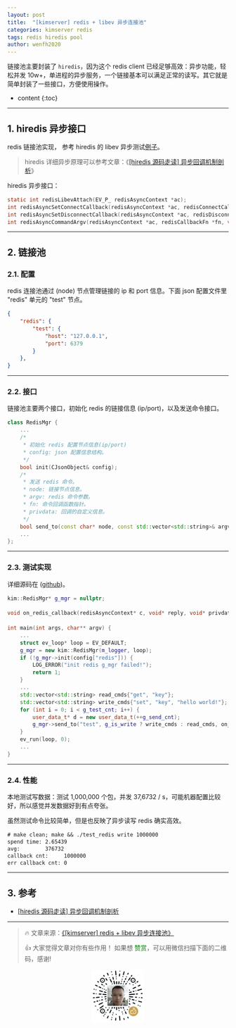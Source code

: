```yaml
---
layout: post
title:  "[kimserver] redis + libev 异步连接池"
categories: kimserver redis
tags: redis hiredis pool
author: wenfh2020
---
```


链接池主要封装了 `hiredis`，因为这个 redis client 已经足够高效：异步功能，轻松并发 10w+，单进程的异步服务，一个链接基本可以满足正常的读写。其它就是简单封装了一些接口，方便使用操作。



* content
{:toc}

---

## 1. hiredis 异步接口

redis 链接池实现， 参考 hiredis 的 libev 异步测试[例子](https://github.com/redis/hiredis/blob/master/examples/example-libev.c)。

> hiredis 详细异步原理可以参考文章：《[[hiredis 源码走读] 异步回调机制剖析](https://wenfh2020.com/2020/08/04/hiredis-callback/)》

hiredis 异步接口：

```c
static int redisLibevAttach(EV_P_ redisAsyncContext *ac);
int redisAsyncSetConnectCallback(redisAsyncContext *ac, redisConnectCallback *fn);
int redisAsyncSetDisconnectCallback(redisAsyncContext *ac, redisDisconnectCallback *fn);
int redisAsyncCommandArgv(redisAsyncContext *ac, redisCallbackFn *fn, void *privdata, int argc, const char **argv, const size_t *argvlen);
```

---

## 2. 链接池

### 2.1. 配置

redis 连接池通过 (node) 节点管理链接的 ip 和 port 信息。下面 json 配置文件里 "redis" 单元的 "test" 节点。

```json
{
    "redis": {
        "test": {
            "host": "127.0.0.1",
            "port": 6379
        }
    },
}
```

---

### 2.2. 接口

链接池主要两个接口，初始化 redis 的链接信息 (ip/port)，以及发送命令接口。

```c++
class RedisMgr {
    ...
    /*
     * 初始化 redis 配置节点信息(ip/port)
     * config: json 配置信息结构。
     */
    bool init(CJsonObject& config);
    /*
     * 发送 redis 命令。
     * node: 链接节点信息。
     * argv: redis 命令参数。
     * fn: 命令回调函数指针。
     * privdata: 回调的自定义信息。
     */
    bool send_to(const char* node, const std::vector<std::string>& argv, redisCallbackFn* fn, void* privdata);
    ...
};
```

---

### 2.3. 测试实现

详细源码在 ([github](https://github.com/wenfh2020/kimserver/blob/master/src/test/test_redis/test_redis.cpp))。

```c++
kim::RedisMgr* g_mgr = nullptr;

void on_redis_callback(redisAsyncContext* c, void* reply, void* privdata) {...}

int main(int args, char** argv) {
    ...
    struct ev_loop* loop = EV_DEFAULT;
    g_mgr = new kim::RedisMgr(m_logger, loop);
    if (!g_mgr->init(config["redis"])) {
        LOG_ERROR("init redis g_mgr failed!");
        return 1;
    }
    ...
    std::vector<std::string> read_cmds{"get", "key"};
    std::vector<std::string> write_cmds{"set", "key", "hello world!"};
    for (int i = 0; i < g_test_cnt; i++) {
        user_data_t* d = new user_data_t(++g_send_cnt);
        g_mgr->send_to("test", g_is_write ? write_cmds : read_cmds, on_redis_callback, (void*)d);
    }
    ev_run(loop, 0);
    ...
}
```

---

### 2.4. 性能

本地测试写数据：测试 1,000,000 个包，并发 37,6732 / s，可能机器配置比较好，所以感觉并发数据好到有点夸张。

虽然测试命令比较简单，但是也反映了异步读写 redis 确实高效。

```shell
# make clean; make && ./test_redis write 1000000
spend time: 2.65439
avg:        376732
callback cnt:     1000000
err callback cnt: 0
```

---

## 3. 参考

* [[hiredis 源码走读] 异步回调机制剖析](https://wenfh2020.com/2020/08/04/hiredis-callback/)

---

> 🔥 文章来源：[《[kimserver] redis + libev 异步连接池》](https://wenfh2020.com/2020/09/07/libev-async-redis-pool/)
>
> 👍 大家觉得文章对你有些作用！ 如果想 <font color=green>赞赏</font>，可以用微信扫描下面的二维码，感谢!
<div align=center><img src="/images/2020-08-06-15-49-47.png" width="120"/></div>